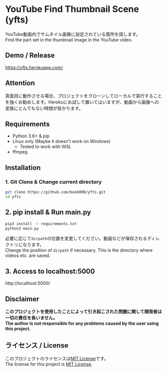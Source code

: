 # YouTube Find Thumbnail Scene (yfts)

YouTube動画内でサムネイル画像に設定されている箇所を探します。  
Find the part set in the thumbnail image in the YouTube video.

## Demo / Release

https://yfts.herokuapp.com/

## Attention

真面目に動作させる場合、プロジェクトをクローンしてローカルで実行することを強くお勧めします。Herokuにお試しで置いてはいますが、動画から画像への変換にとんでもない時間が掛かります。

## Requirements

- Python 3.6+ & pip
- Linux only (Maybe it doesn't work on Windows)
  - Tested to work with WSL
- ffmpeg

## Installation

### 1. Git Clone & Change current directory

```bash
git clone https://github.com/book000/yfts.git
cd yfts
```

## 2. pip install & Run main.py

```bash
pip3 install -r requirements.txt
python3 main.py
```

必要に応じて`dirpath`の位置を変更してください。動画などが保存されるディレクトリになります。  
Change the position of `dirpath` if necessary. This is the directory where videos etc. are saved.

## 3. Access to localhost:5000

http://localhost:5000/

## Disclaimer

**このプロジェクトを使用したことによって引き起こされた問題に関して開発者は一切の責任を負いません。**  
**The author is not responsible for any problems caused by the user using this project.**

## ライセンス / License

このプロジェクトのライセンスは[MIT License](https://github.com/book000/yfts/blob/master/LICENSE)です。  
The license for this project is [MIT License](https://github.com/book000/yfts/blob/master/LICENSE).
